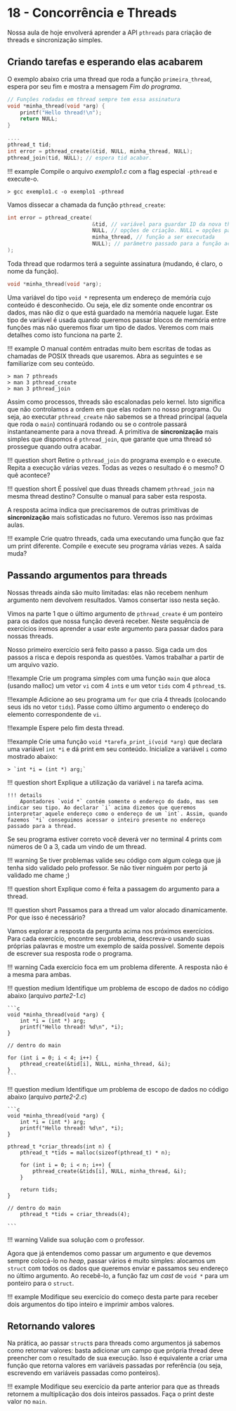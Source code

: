 # 18 - Concorrência e Threads

Nossa aula de hoje envolverá aprender a API `pthreads` para criação de threads e sincronização simples.

## Criando tarefas e esperando elas acabarem

O exemplo abaixo cria uma thread que roda a função `primeira_thread`, espera por seu fim e mostra a mensagem *Fim do programa*.

```c
// Funções rodadas em thread sempre tem essa assinatura
void *minha_thread(void *arg) {
    printf("Hello thread!\n");
    return NULL;
}

....
pthread_t tid;
int error = pthread_create(&tid, NULL, minha_thread, NULL);
pthread_join(tid, NULL); // espera tid acabar.
```

!!! example
    Compile o arquivo *exemplo1.c* com a flag especial `-pthread` e execute-o.

    > gcc exemplo1.c -o exemplo1 -pthread


Vamos dissecar a chamada da função `pthread_create`:

```c
int error = pthread_create(
                           &tid, // variável para guardar ID da nova thread
                           NULL, // opções de criação. NULL = opções padrão
                           minha_thread, // função a ser executada
                           NULL); // parâmetro passado para a função acima
);
```

Toda thread que rodarmos terá a seguinte assinatura (mudando, é claro, o nome da função).

```c
void *minha_thread(void *arg);
```

Uma variável do tipo `void *` representa um endereço de memória cujo conteúdo é desconhecido. Ou seja, ele diz somente onde encontrar os dados, mas não diz o que está guardado na memória naquele lugar. Este tipo de variável é usada quando queremos passar blocos de memória entre funções mas não queremos fixar um tipo de dados. Veremos com mais detalhes como isto funciona na parte 2.

!!! example
    O manual contém entradas muito bem escritas de todas as chamadas de POSIX threads que usaremos. Abra as seguintes e se familiarize com seu conteúdo.

    > man 7 pthreads
    > man 3 pthread_create
    > man 3 pthread_join

Assim como processos, threads são escalonadas pelo kernel. Isto significa que não controlamos a ordem em que elas rodam no nosso programa. Ou seja, ao executar `pthread_create` não sabemos se a thread principal (aquela que roda o `main`) continuará rodando ou se o controle passará instantaneamente para a nova thread. A primitiva de **sincronização** mais simples que dispomos é `pthread_join`, que garante que uma thread só prossegue quando outra acabar.

!!! question short
    Retire o `pthread_join` do programa exemplo e o execute. Repita a execução várias vezes. Todas as vezes o resultado é o mesmo? O quê acontece?

!!! question short
    É possível que duas threads chamem `pthread_join` na mesma thread destino? Consulte o manual para saber esta resposta.


A resposta acima indica que precisaremos de outras primitivas de **sincronização** mais sofisticadas no futuro. Veremos isso nas próximas aulas.

!!! example
    Crie quatro threads, cada uma executando uma função que faz um print diferente. Compile e execute seu programa várias vezes. A saída muda?

## Passando argumentos para threads

Nossas threads ainda são muito limitadas: elas não recebem nenhum argumento nem devolvem resultados. Vamos consertar isso nesta seção.

Vimos na parte 1 que o último argumento de `pthread_create` é um ponteiro para os dados que nossa função deverá receber. Neste sequência de exercícios iremos aprender a usar este argumento para passar dados para nossas threads.

Nosso primeiro exercício será feito passo a passo. Siga cada um dos passos a risca e depois responda as questões. Vamos trabalhar a partir de um arquivo vazio.

!!!example
    Crie um programa simples com uma função `main` que aloca (usando malloc) um vetor `vi` com 4 `int`s  e um vetor `tids` com 4 `pthread_t`s.

!!!example
    Adicione ao seu programa um `for` que cria 4 threads (colocando seus ids no vetor `tids`). Passe como último argumento o endereço do elemento correspondente de `vi`.

!!!example
    Espere pelo fim desta thread.

!!!example
    Crie uma função `void *tarefa_print_i(void *arg)` que declara uma variável `int *i` e dá print em seu conteúdo. Inicialize a variável `i` como mostrado abaixo:

    > `int *i = (int *) arg;`

!!! question short
    Explique a utilização da variável `i` na tarefa acima.

    !!! details
        Apontadores `void *` contém somente o endereço do dado, mas sem indicar seu tipo. Ao declarar `i` acima dizemos que queremos interpretar aquele endereço como o endereço de um `int`. Assim, quando fazemos `*i` conseguimos acessar o inteiro presente no endereço passado para a thread. 

Se seu programa estiver correto você deverá ver no terminal 4 prints com números de 0 a 3, cada um vindo de um thread.

!!! warning
    Se tiver problemas valide seu código com algum colega que já tenha sido validado pelo professor. Se não tiver ninguém por perto já validado me chame ;)

!!! question short
    Explique como é feita a passagem do argumento para a thread.


!!! question short
    Passamos para a thread um valor alocado dinamicamente. Por que isso é necessário?


Vamos explorar a resposta da pergunta acima nos próximos exercícios. Para cada exercício, encontre seu problema, descreva-o usando suas próprias palavras e mostre um exemplo de saída possível. Somente depois de escrever sua resposta rode o programa.

!!! warning
    Cada exercício foca em um problema diferente. A resposta não é a mesma para ambas.

!!! question medium
    Identifique um problema de escopo de dados no código abaixo (arquivo *parte2-1.c*)

    ```c
    void *minha_thread(void *arg) {
        int *i = (int *) arg;
        printf("Hello thread! %d\n", *i);
    }

    // dentro do main

    for (int i = 0; i < 4; i++) {
        pthread_create(&tid[i], NULL, minha_thread, &i);
    }
    ```

!!! question medium
    Identifique um problema de escopo de dados no código abaixo (arquivo *parte2-2.c*)

    ```c
    void *minha_thread(void *arg) {
        int *i = (int *) arg;
        printf("Hello thread! %d\n", *i);
    }

    pthread_t *criar_threads(int n) {
        pthread_t *tids = malloc(sizeof(pthread_t) * n);

        for (int i = 0; i < n; i++) {
            pthread_create(&tids[i], NULL, minha_thread, &i);
        }

        return tids;
    }

    // dentro do main
        pthread_t *tids = criar_threads(4);

    ```


!!! warning
    Valide sua solução com o professor.

Agora que já entendemos como passar um argumento e que devemos sempre colocá-lo no *heap*, passar vários é muito simples: alocamos um `struct` com todos os dados que queremos enviar e passamos seu endereço no último argumento. Ao recebê-lo, a função faz um *cast* de `void *` para um ponteiro para o `struct`.

!!! example
    Modifique seu exercício do começo desta parte para receber dois argumentos do tipo inteiro e imprimir ambos valores.


## Retornando valores

Na prática, ao passar `struct`s para threads como argumentos já sabemos como retornar valores: basta adicionar um campo que própria thread deve preencher com o resultado de sua execução. Isso é equivalente a criar uma função que retorna valores em variáveis passadas por referência (ou seja, escrevendo em variáveis passadas como ponteiros).

!!! example
    Modifique seu exercício da parte anterior para que as threads retornem a multiplicação dos dois inteiros passados. Faça o print deste valor no `main`.

